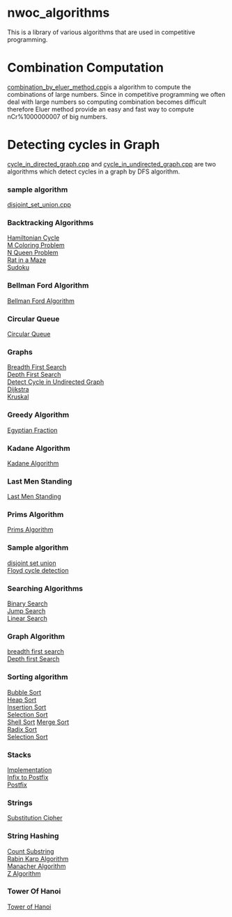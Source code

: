 
# nwoc_algorithms
This is a library of various algorithms that are used in competitive programming.

# Combination Computation
[combination_by_eluer_method.cpp](Algorithms/Combination/combination_by_eluer_method.cpp)is a algorithm to compute the combinations of large numbers. Since in competitive programming we often deal with large numbers so computing combination becomes difficult therefore Eluer method provide an easy and fast way to compute nCr%1000000007 of big numbers.

# Detecting cycles in Graph
[cycle_in_directed_graph.cpp](Algorithms/Graphs/cycle_in_directed_graph.cpp) and [cycle_in_undirected_graph.cpp](Algorithms/Graphs/cycle_in_undirected_graph.cpp) are two algorithms which detect cycles in a graph by DFS algorithm.
### sample algorithm
[disjoint_set_union.cpp](Algorithms/disjoint_set_union/disjoint_set_union.cpp)

### Backtracking Algorithms
[Hamiltonian Cycle](https://github.com/SubhradeepSS/nwoc_algorithms/blob/master/Algorithms/Backtracking/Hamiltonian%20Cycle.cpp)<br/>
[M Coloring Problem](https://github.com/SubhradeepSS/nwoc_algorithms/blob/master/Algorithms/Backtracking/M%20Coloring%20Problem.cpp)<br/>
[N Queen Problem](https://github.com/SubhradeepSS/nwoc_algorithms/blob/master/Algorithms/Backtracking/N%20Queen%20Problem.cpp)<br/>
[Rat in a Maze](https://github.com/SubhradeepSS/nwoc_algorithms/blob/master/Algorithms/Backtracking/Rat%20in%20a%20Maze.cpp)<br/>
[Sudoku](https://github.com/SubhradeepSS/nwoc_algorithms/blob/master/Algorithms/Backtracking/Sudoku.cpp)


### Bellman Ford Algorithm
[Bellman Ford Algorithm](Bellman_Ford/BellmanFord.cpp)
 
### Circular Queue
[Circular Queue](Algorithms/Circular_Queue/CircularQueue.cpp)

### Graphs
[Breadth First Search](Algorithms/Graphs/breadth_first_search.cpp) <br/>
[Depth First Search](Algorithms/Graphs/DFS_BFS_in_Graphs.cpp) <br/>
[Detect Cycle in Undirected Graph](Algorithms/Graphs/Detect_Cycle_In_Undirected_Graph.cpp) <br/>
[Dijkstra](Algorithms/Graphs/Dijkstra's%20Algorithm.cpp) <br/>
[Kruskal](Algorithms/Graphs/Kruskal's%20Algorithm.cpp)

### Greedy Algorithm
[Egyptian Fraction](EgyptianFractions.cpp)

### Kadane Algorithm
[Kadane Algorithm](Kadane/kadane.cpp)


### Last Men Standing
[Last Men Standing](Algorithms/Last_Men_Standing)

### Prims Algorithm
[Prims Algorithm](prims_algorithm.cpp)

### Sample algorithm
[disjoint set union](Algorithms/disjoint_set_union.cpp) <br />
[Floyd cycle detection](Algorithms/Linked_List/Floyd_cycle_detection.cpp)

### Searching Algorithms
[Binary Search](Algorithms/Searching/binarysearch.cpp) <br/>
[Jump Search](Algorithms/Searching/jumpsearch.cpp) <br/>
[Linear Search](Algorithms/Searching/Linear_Search.cpp)

### Graph Algorithm
[breadth first search](Algorithms/Graphs/breadth_first_search.cpp)<br/>
[Depth first Search](Algorithms/Graphs/Depth_first_search/depth_first_search.cpp)

### Sorting algorithm 
[Bubble Sort](Algorithms/Sorting/bubble_sort.cpp) <br/>
[Heap Sort](Algorithms/Sorting/heap_sort.cpp)<br/>
[Insertion Sort](Algorithms/Sorting/insertion_sort.cpp) <br/>
[Selection Sort](Algorithms/Sorting/selection_sort.cpp)<br/>
[Shell Sort](Algorithms/Sorting/ShellSort.cpp)
[Merge Sort](Algorithms/Sorting/merge_sort.cpp) <br/>
[Radix Sort](Algorithms/Sorting/radix%20sort.cpp) <br/>
[Selection Sort](Algorithms/Sorting/selection_sort.cpp)

### Stacks
[Implementation](Algorithms/Stacks/Stack%20in%20Array.cpp) <br/>
[Infix to Postfix](Algorithms/Stack/InfixToPostfix.java) <br/>
[Postfix](Algorithms/Stack/EvaluatePostfixExpression.txt)

### Strings
[Substitution Cipher](https://github.com/NJACKWinterOfCode/nwoc_algorithms/tree/master/Algorithms/Substitution_Cipher)


### String Hashing
[Count Substring](Algorithms/String_Hashing/count_substr.cpp) <br/>
[Rabin Karp Algorithm](Algorithms/String_Hashing/rabin_karp.cpp)<br/>
[Manacher Algorithm](Algorithms/String_Hashing/manacher.cpp) <br/>
[Z Algorithm](Algorithms/String_Hashing/z-algorithm.cpp)<br/>

### Tower Of Hanoi
[Tower of Hanoi](towerofhanoi.c)

